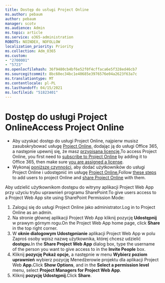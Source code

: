```yaml
---
title: Dostęp do usługi Project Online
ms.author: pebaum
author: pebaum
manager: scotv
ms.audience: Admin
ms.topic: article
ms.service: o365-administration
ROBOTS: NOINDEX, NOFOLLOW
localization_priority: Priority
ms.collection: Adm_O365
ms.custom:
- "2700001"
- "5723"
ms.openlocfilehash: 36f9480cb4bf6e52f0f4cffaca6e5f328ed46cb7
ms.sourcegitcommit: 8bc60ec34bc1e40685e3976576e04a2623f63a7c
ms.translationtype: MT
ms.contentlocale: pl-PL
ms.lasthandoff: 04/15/2021
ms.locfileid: "51823401"
---
```

# <a name="access-project-online"></a><span data-ttu-id="0e794-102">Dostęp do usługi Project Online</span><span class="sxs-lookup"><span data-stu-id="0e794-102">Access Project Online</span></span>

- <span data-ttu-id="0e794-103">Aby uzyskać dostęp do usługi Project Online, najpierw musisz zasubskrybować usługę [Project Online,](https://docs.microsoft.com/ProjectOnline/get-started-with-project-online) dodając ją do usługi Office 365, a następnie upewnij się, że masz [przypisaną licencję.](https://docs.microsoft.com/ProjectOnline/step-1-sign-up-for-project-online#next-make-sure-you-can-get-in)</span><span class="sxs-lookup"><span data-stu-id="0e794-103">To access Project Online, you first need to [subscribe to Project Online](https://docs.microsoft.com/ProjectOnline/get-started-with-project-online) by adding it to Office 365, then make sure [you are assigned a license](https://docs.microsoft.com/ProjectOnline/step-1-sign-up-for-project-online#next-make-sure-you-can-get-in).</span></span>
- <span data-ttu-id="0e794-104">Wykonaj [poniższe czynności,](https://docs.microsoft.com/ProjectOnline/step-2-add-people-to-project-online) aby dodać użytkowników do usługi Project Online i udostępnić im usługę [Project Online.](https://docs.microsoft.com/ProjectOnline/step-2-add-people-to-project-online#4-finally-share-project-online-with-the-people-you-added)</span><span class="sxs-lookup"><span data-stu-id="0e794-104">Follow [these steps](https://docs.microsoft.com/ProjectOnline/step-2-add-people-to-project-online) to add users to project Online and [share Project Online](https://docs.microsoft.com/ProjectOnline/step-2-add-people-to-project-online#4-finally-share-project-online-with-the-people-you-added) with them.</span></span>

<span data-ttu-id="0e794-105">Aby udzielić użytkownikom dostępu do witryny aplikacji Project Web App przy użyciu trybu uprawnień programu SharePoint:</span><span class="sxs-lookup"><span data-stu-id="0e794-105">To give users access to a Project Web App site using SharePoint Permission Mode:</span></span>

1. <span data-ttu-id="0e794-106">Zaloguj się do usługi Project Online jako administrator.</span><span class="sxs-lookup"><span data-stu-id="0e794-106">Log in to Project Online as an admin.</span></span>
2. <span data-ttu-id="0e794-107">Na stronie głównej aplikacji Project Web App kliknij pozycję **Udostępnij** w prawym górnym rogu.</span><span class="sxs-lookup"><span data-stu-id="0e794-107">On the Project Web App home page, click **Share** in the top right corner.</span></span>
3. <span data-ttu-id="0e794-108">W **oknie dialogowym Udostępnianie** aplikacji Project Web App w polu Zaproś osoby wpisz nazwę użytkownika, której chcesz udzielić **dostępu.**</span><span class="sxs-lookup"><span data-stu-id="0e794-108">In the **Share Project Web App** dialog box, type the username of the person you want to give access to in the **Invite People** box.</span></span>
4. <span data-ttu-id="0e794-109">Kliknij **pozycję Pokaż opcje,** a następnie w menu **Wybierz poziom uprawnień** wybierz pozycję Menedżerowie projektu dla aplikacji Project Web **App.**</span><span class="sxs-lookup"><span data-stu-id="0e794-109">Click **Show Options**, and in the **Select a permission level** menu, select **Project Managers for Project Web App**.</span></span>
5. <span data-ttu-id="0e794-110">Kliknij **pozycję Udostępnij**.</span><span class="sxs-lookup"><span data-stu-id="0e794-110">Click **Share**.</span></span>
